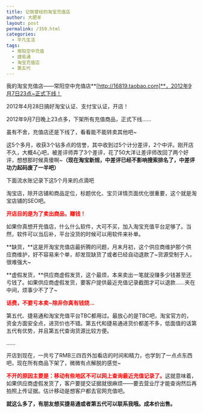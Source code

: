 ```yaml
---
title: 记我曾经的淘宝充值店
author: 大肥羊
layout: post
permalink: /359.html
categories:
  - 平凡生活
tags:
  - 常阳空中充值
  - 捷易通
  - 淘宝充值店
  - 第五代
---
```

我的淘宝充值店——常阳空中充值店**[http://16819.taobao.com]**，2012年9月7日23点~正式下线！

2012年4月28日搞好淘宝认证、支付宝认证，开店！

2012年9月7日晚上23点多，下架所有充值商品，正式下线……

虽有不舍，充值店还是下线了，看看能不能转卖其他吧~  


  
这5个多月，收获3个钻多点的信誉，其中收到过5个计分差评，2个中评。刚开店不久，大概4心吧，被差评师弄了3个差评，花了50大洋让差评师改回了两个好评，想想那时候真傻啊~**（现在淘宝新规，中差评已经不影响搜索排名了，中差评功力起码废了一半吧）**

下面流水账记录下这5个月来的点滴吧

淘宝店，除开店铺和商品定位，标题优化、宝贝详情页面优化很重要，这个就是淘宝店铺的SEO吧。

<span style="color: red;"><strong>开店目的是为了卖出商品，赚钱！</strong></span>

如果你真想开充值店，什么什么软件，大可不买，加入淘宝充值平台足够了。当然，软件可以当后补，平台没货的时候可以用软件来补单。

**缺货，**这是开淘宝充值店最折腾的问题，月末月初，这个供应商维护那个供应商维护，好不容易来个单，却发现缺货了或者已经自动退款了~货源受制于人，很难强大~

**虚假发货，**供应商虚假发货，这个最烦，本来卖出一笔就没赚多少钱甚至还亏钱了。如果供应商虚假发货，要客户提供最近充值记录截图才可以退款……夹在中间，烦事少不了了~

<span style="color: red;"><strong>话费，不要亏本卖~除非你真有钱烧...</strong></span>

第五代、捷易通和淘宝充值平台TBC都用过。最放心的是TBC吧，淘宝官方的，资金方面安全点，进货价也不错。第五代和捷易通进货价都差不多，低面值的话第五代有优势，并且第五代查询货源比较方便。

……

开店到现在，一共亏了RMB三四百外加看店的时间和精力，也学到了一点点东西吧，现在所有商品下架了，微微有点解脱的感觉~

<span style="color: red;"><strong>不开的原因主要是：移动有些地区不可以网上查询最近充值记录了。</strong></span>这就意味着，如果供应商虚假发货了，客户要提交证据就很麻烦——要去营业厅才能查询然后再拍照上传证据。估计移动是想客户都去官网充值吧。

**就这么多了，有朋友想买捷易通或者第五代可以联系我哦。成本价出售。**